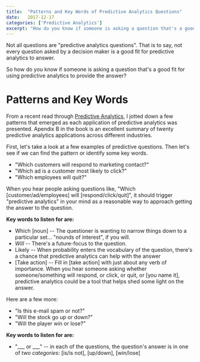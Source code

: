 ```yaml
---
title:  "Patterns and Key Words of Predictive Analytics Questions"
date:   2017-12-17
categories: ['Predictive Analytics']
excerpt: "How do you know if someone is asking a question that's a good fit for using predictive analytics to provide the answer?"
---
```

Not all questions are "predictive analytics questions".  That is to say, not every question asked by a decision maker is a good fit for predictive analytics to answer.

So how do you know if someone is asking a question that's a good fit for using predictive analytics to provide the answer?

# Patterns and Key Words
From a recent read through [Predictive Analytics](https://www.amazon.com/Predictive-Analytics-Power-Predict-Click-ebook/dp/B019HR9X4U/ref=sr_1_1?ie=UTF8&qid=1513540111&sr=8-1&keywords=predictive+analytics), I jotted down a few patterns that emerged as each application of predictive analytics was presented.  Apendix B in the book is an excellent summary of twenty predictive analytics applications across different industries.

First, let's take a look at a few examples of predictive questions.  Then let's see if we can find the pattern or identify some key words.

* "Which customers will respond to marketing contact?"
* "Which ad is a customer most likely to click?"
* "Which employees will quit?"

When you hear people asking questions like, "Which [customer/ad/employees] will [respond/click/quit]", it should trigger "predictive analytics" in your mind as a reasonable way to approach getting the answer to the question.

**Key words to listen for are:**
* Which [noun] -- The questioner is wanting to narrow things down to a particular set... "nounds of interest", if you will.
* <em>Will</em> -- There's a future-focus to the question.
* Likely -- When probability enters the vocabulary of the question, there's a chance that predictive analytics can help with the answer
* [Take action] -- Fill in [take action] with just about any verb of importance.  When you hear someone asking whether someone/something will respond, or click, or quit, or [you name it], predictive analytics could be a tool that helps shed some light on the answer.

Here are a few more:
* "Is this e-mail spam or not?"
* "Will the stock go up or down?"
* "Will the player win or lose?"

**Key words to listen for are:**
* "___ or ___" -- in each of the questions, the question's answer is in one of two *categories*:  [is/is not], [up/down], [win/lose]

